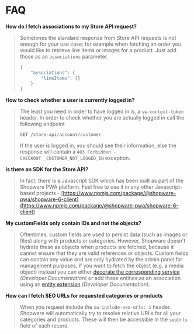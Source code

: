 # FAQ

**How do I fetch associations to my Store API request?**

> Sometimes the standard response from Store API requests is not enough for your use case; for example when fetching an order you would like to retrieve line items or images for a product. Just add those as an `associations` parameter.
>
> ```javascript
> {
>     "associations": {
>         "lineItems": {}
>     }
> }
> ```

**How to check whether a user is currently logged in?**

> The least you need in order to have logged in is, a `sw-context-token` header. In order to check whether you are actually logged in call the following endpoint
>
> ```text
> GET /store-api/account/customer
> ```
>
> If the user is logged in, you should see their information, else the response will contain a `403 Forbidden - CHECKOUT__CUSTOMER_NOT_LOGGED_IN` exception.

**Is there an SDK for the Store API?**

> In fact, there is a Javascript SDK which has been built as part of the Shopware PWA platform. Feel free to use it in any other Javascript-based projects - [https://www.npmjs.com/package/@shopware-pwa/shopware-6-client](https://www.npmjs.com/package/@shopware-pwa/shopware-6-client)

**My customFields only contain IDs and not the objects?**

> Oftentimes, custom fields are used to persist data \(such as images or files\) along with products or categories. However, Shopware doesn't hydrate these as objects when products are fetched, because it cannot ensure that they are valid references or objects. Custom fields can contain any value and are only hydrated by the admin panel for management purposes. If you want to fetch the object \(e.g. a media object\) instead you can either [decorate the corresponding service](https://developer.shopware.com/docs/guides/plugins/plugins/plugin-fundamentals/adjusting-service) *(Developer Documentation)* or add these entities as an association using an [entity extension](https://developer.shopware.com/docs/guides/plugins/plugins/framework/data-handling/add-complex-data-to-existing-entities) *(Developer Documentation)*.

**How can I fetch SEO URLs for requested categories or products**

> When you request include the `sw-include-seo-urls: 1` header. Shopware will automatically try to resolve relative URLs for all your categories and products. These will then be accessible in the `seoUrls` field of each record.  
